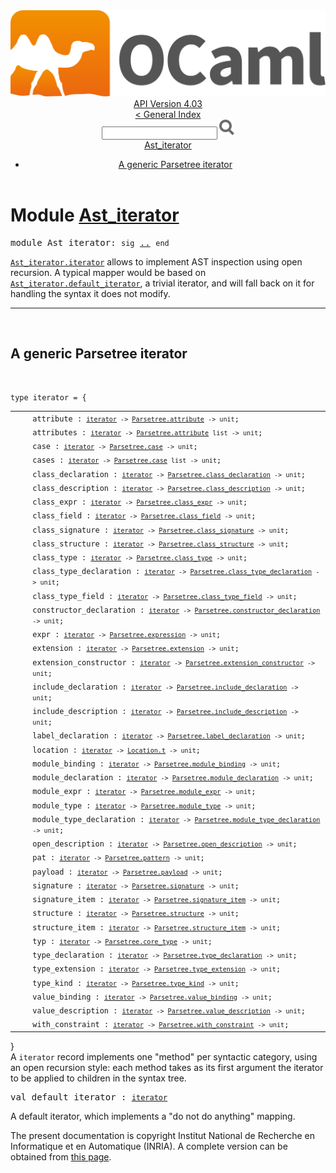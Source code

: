 <!-- ((! set title API !)) ((! set documentation !)) ((! set api !)) ((! set nobreadcrumb !)) -->
<div class="api"><header><nav class="toc brand"><a class="brand" href="https://ocaml.org/"><img src="colour-logo-gray.svg" class="svg" alt="OCaml"></a></nav><nav class="toc"><div class="toc_version"><a href="/docs" id="version-select">API Version 4.03</a></div><a href="index.html">&lt; General Index</a><div class="api_search"><input type="text" name="apisearch" id="api_search" oninput="mySearch(false);" onkeypress="this.oninput();" onclick="this.oninput();" onpaste="this.oninput();">
<img src="search_icon.svg" alt="Search" class="svg" onclick="mySearch(false)"></div>
<div id="search_results"></div><div class="toc_title"><a href="#top">Ast_iterator</a></div><ul><li><a href="#2_AgenericParsetreeiterator">A generic Parsetree iterator</a></li></ul></nav></header>

<h1>Module <a href="type_Ast_iterator.html">Ast_iterator</a></h1>

<pre><span class="keyword">module</span> Ast_iterator: <code class="code"><span class="keyword">sig</span></code> <a href="Ast_iterator.html">..</a> <code class="code"><span class="keyword">end</span></code></pre><div class="info module top">
<a href="Ast_iterator.html#TYPEiterator"><code class="code"><span class="constructor">Ast_iterator</span>.iterator</code></a> allows to implement AST inspection using open recursion.  A
    typical mapper would be based on <a href="Ast_iterator.html#VALdefault_iterator"><code class="code"><span class="constructor">Ast_iterator</span>.default_iterator</code></a>, a trivial iterator,
    and will fall back on it for handling the syntax it does not modify.<br>
</div>
<hr width="100%">
<br>
<h2 id="2_AgenericParsetreeiterator">A generic Parsetree iterator</h2><br>

<pre><code><span id="TYPEiterator"><span class="keyword">type</span> <code class="type"></code>iterator</span> = {</code></pre><table class="typetable">
<tbody><tr>
<td align="left" valign="top">
<code>&nbsp;&nbsp;</code></td>
<td align="left" valign="top">
<code><span id="TYPEELTiterator.attribute">attribute</span>&nbsp;: <code class="type"><a href="Ast_iterator.html#TYPEiterator">iterator</a> -&gt; <a href="Parsetree.html#TYPEattribute">Parsetree.attribute</a> -&gt; unit</code>;</code></td>

</tr>
<tr>
<td align="left" valign="top">
<code>&nbsp;&nbsp;</code></td>
<td align="left" valign="top">
<code><span id="TYPEELTiterator.attributes">attributes</span>&nbsp;: <code class="type"><a href="Ast_iterator.html#TYPEiterator">iterator</a> -&gt; <a href="Parsetree.html#TYPEattribute">Parsetree.attribute</a> list -&gt; unit</code>;</code></td>

</tr>
<tr>
<td align="left" valign="top">
<code>&nbsp;&nbsp;</code></td>
<td align="left" valign="top">
<code><span id="TYPEELTiterator.case">case</span>&nbsp;: <code class="type"><a href="Ast_iterator.html#TYPEiterator">iterator</a> -&gt; <a href="Parsetree.html#TYPEcase">Parsetree.case</a> -&gt; unit</code>;</code></td>

</tr>
<tr>
<td align="left" valign="top">
<code>&nbsp;&nbsp;</code></td>
<td align="left" valign="top">
<code><span id="TYPEELTiterator.cases">cases</span>&nbsp;: <code class="type"><a href="Ast_iterator.html#TYPEiterator">iterator</a> -&gt; <a href="Parsetree.html#TYPEcase">Parsetree.case</a> list -&gt; unit</code>;</code></td>

</tr>
<tr>
<td align="left" valign="top">
<code>&nbsp;&nbsp;</code></td>
<td align="left" valign="top">
<code><span id="TYPEELTiterator.class_declaration">class_declaration</span>&nbsp;: <code class="type"><a href="Ast_iterator.html#TYPEiterator">iterator</a> -&gt; <a href="Parsetree.html#TYPEclass_declaration">Parsetree.class_declaration</a> -&gt; unit</code>;</code></td>

</tr>
<tr>
<td align="left" valign="top">
<code>&nbsp;&nbsp;</code></td>
<td align="left" valign="top">
<code><span id="TYPEELTiterator.class_description">class_description</span>&nbsp;: <code class="type"><a href="Ast_iterator.html#TYPEiterator">iterator</a> -&gt; <a href="Parsetree.html#TYPEclass_description">Parsetree.class_description</a> -&gt; unit</code>;</code></td>

</tr>
<tr>
<td align="left" valign="top">
<code>&nbsp;&nbsp;</code></td>
<td align="left" valign="top">
<code><span id="TYPEELTiterator.class_expr">class_expr</span>&nbsp;: <code class="type"><a href="Ast_iterator.html#TYPEiterator">iterator</a> -&gt; <a href="Parsetree.html#TYPEclass_expr">Parsetree.class_expr</a> -&gt; unit</code>;</code></td>

</tr>
<tr>
<td align="left" valign="top">
<code>&nbsp;&nbsp;</code></td>
<td align="left" valign="top">
<code><span id="TYPEELTiterator.class_field">class_field</span>&nbsp;: <code class="type"><a href="Ast_iterator.html#TYPEiterator">iterator</a> -&gt; <a href="Parsetree.html#TYPEclass_field">Parsetree.class_field</a> -&gt; unit</code>;</code></td>

</tr>
<tr>
<td align="left" valign="top">
<code>&nbsp;&nbsp;</code></td>
<td align="left" valign="top">
<code><span id="TYPEELTiterator.class_signature">class_signature</span>&nbsp;: <code class="type"><a href="Ast_iterator.html#TYPEiterator">iterator</a> -&gt; <a href="Parsetree.html#TYPEclass_signature">Parsetree.class_signature</a> -&gt; unit</code>;</code></td>

</tr>
<tr>
<td align="left" valign="top">
<code>&nbsp;&nbsp;</code></td>
<td align="left" valign="top">
<code><span id="TYPEELTiterator.class_structure">class_structure</span>&nbsp;: <code class="type"><a href="Ast_iterator.html#TYPEiterator">iterator</a> -&gt; <a href="Parsetree.html#TYPEclass_structure">Parsetree.class_structure</a> -&gt; unit</code>;</code></td>

</tr>
<tr>
<td align="left" valign="top">
<code>&nbsp;&nbsp;</code></td>
<td align="left" valign="top">
<code><span id="TYPEELTiterator.class_type">class_type</span>&nbsp;: <code class="type"><a href="Ast_iterator.html#TYPEiterator">iterator</a> -&gt; <a href="Parsetree.html#TYPEclass_type">Parsetree.class_type</a> -&gt; unit</code>;</code></td>

</tr>
<tr>
<td align="left" valign="top">
<code>&nbsp;&nbsp;</code></td>
<td align="left" valign="top">
<code><span id="TYPEELTiterator.class_type_declaration">class_type_declaration</span>&nbsp;: <code class="type"><a href="Ast_iterator.html#TYPEiterator">iterator</a> -&gt; <a href="Parsetree.html#TYPEclass_type_declaration">Parsetree.class_type_declaration</a> -&gt; unit</code>;</code></td>

</tr>
<tr>
<td align="left" valign="top">
<code>&nbsp;&nbsp;</code></td>
<td align="left" valign="top">
<code><span id="TYPEELTiterator.class_type_field">class_type_field</span>&nbsp;: <code class="type"><a href="Ast_iterator.html#TYPEiterator">iterator</a> -&gt; <a href="Parsetree.html#TYPEclass_type_field">Parsetree.class_type_field</a> -&gt; unit</code>;</code></td>

</tr>
<tr>
<td align="left" valign="top">
<code>&nbsp;&nbsp;</code></td>
<td align="left" valign="top">
<code><span id="TYPEELTiterator.constructor_declaration">constructor_declaration</span>&nbsp;: <code class="type"><a href="Ast_iterator.html#TYPEiterator">iterator</a> -&gt; <a href="Parsetree.html#TYPEconstructor_declaration">Parsetree.constructor_declaration</a> -&gt; unit</code>;</code></td>

</tr>
<tr>
<td align="left" valign="top">
<code>&nbsp;&nbsp;</code></td>
<td align="left" valign="top">
<code><span id="TYPEELTiterator.expr">expr</span>&nbsp;: <code class="type"><a href="Ast_iterator.html#TYPEiterator">iterator</a> -&gt; <a href="Parsetree.html#TYPEexpression">Parsetree.expression</a> -&gt; unit</code>;</code></td>

</tr>
<tr>
<td align="left" valign="top">
<code>&nbsp;&nbsp;</code></td>
<td align="left" valign="top">
<code><span id="TYPEELTiterator.extension">extension</span>&nbsp;: <code class="type"><a href="Ast_iterator.html#TYPEiterator">iterator</a> -&gt; <a href="Parsetree.html#TYPEextension">Parsetree.extension</a> -&gt; unit</code>;</code></td>

</tr>
<tr>
<td align="left" valign="top">
<code>&nbsp;&nbsp;</code></td>
<td align="left" valign="top">
<code><span id="TYPEELTiterator.extension_constructor">extension_constructor</span>&nbsp;: <code class="type"><a href="Ast_iterator.html#TYPEiterator">iterator</a> -&gt; <a href="Parsetree.html#TYPEextension_constructor">Parsetree.extension_constructor</a> -&gt; unit</code>;</code></td>

</tr>
<tr>
<td align="left" valign="top">
<code>&nbsp;&nbsp;</code></td>
<td align="left" valign="top">
<code><span id="TYPEELTiterator.include_declaration">include_declaration</span>&nbsp;: <code class="type"><a href="Ast_iterator.html#TYPEiterator">iterator</a> -&gt; <a href="Parsetree.html#TYPEinclude_declaration">Parsetree.include_declaration</a> -&gt; unit</code>;</code></td>

</tr>
<tr>
<td align="left" valign="top">
<code>&nbsp;&nbsp;</code></td>
<td align="left" valign="top">
<code><span id="TYPEELTiterator.include_description">include_description</span>&nbsp;: <code class="type"><a href="Ast_iterator.html#TYPEiterator">iterator</a> -&gt; <a href="Parsetree.html#TYPEinclude_description">Parsetree.include_description</a> -&gt; unit</code>;</code></td>

</tr>
<tr>
<td align="left" valign="top">
<code>&nbsp;&nbsp;</code></td>
<td align="left" valign="top">
<code><span id="TYPEELTiterator.label_declaration">label_declaration</span>&nbsp;: <code class="type"><a href="Ast_iterator.html#TYPEiterator">iterator</a> -&gt; <a href="Parsetree.html#TYPElabel_declaration">Parsetree.label_declaration</a> -&gt; unit</code>;</code></td>

</tr>
<tr>
<td align="left" valign="top">
<code>&nbsp;&nbsp;</code></td>
<td align="left" valign="top">
<code><span id="TYPEELTiterator.location">location</span>&nbsp;: <code class="type"><a href="Ast_iterator.html#TYPEiterator">iterator</a> -&gt; <a href="Location.html#TYPEt">Location.t</a> -&gt; unit</code>;</code></td>

</tr>
<tr>
<td align="left" valign="top">
<code>&nbsp;&nbsp;</code></td>
<td align="left" valign="top">
<code><span id="TYPEELTiterator.module_binding">module_binding</span>&nbsp;: <code class="type"><a href="Ast_iterator.html#TYPEiterator">iterator</a> -&gt; <a href="Parsetree.html#TYPEmodule_binding">Parsetree.module_binding</a> -&gt; unit</code>;</code></td>

</tr>
<tr>
<td align="left" valign="top">
<code>&nbsp;&nbsp;</code></td>
<td align="left" valign="top">
<code><span id="TYPEELTiterator.module_declaration">module_declaration</span>&nbsp;: <code class="type"><a href="Ast_iterator.html#TYPEiterator">iterator</a> -&gt; <a href="Parsetree.html#TYPEmodule_declaration">Parsetree.module_declaration</a> -&gt; unit</code>;</code></td>

</tr>
<tr>
<td align="left" valign="top">
<code>&nbsp;&nbsp;</code></td>
<td align="left" valign="top">
<code><span id="TYPEELTiterator.module_expr">module_expr</span>&nbsp;: <code class="type"><a href="Ast_iterator.html#TYPEiterator">iterator</a> -&gt; <a href="Parsetree.html#TYPEmodule_expr">Parsetree.module_expr</a> -&gt; unit</code>;</code></td>

</tr>
<tr>
<td align="left" valign="top">
<code>&nbsp;&nbsp;</code></td>
<td align="left" valign="top">
<code><span id="TYPEELTiterator.module_type">module_type</span>&nbsp;: <code class="type"><a href="Ast_iterator.html#TYPEiterator">iterator</a> -&gt; <a href="Parsetree.html#TYPEmodule_type">Parsetree.module_type</a> -&gt; unit</code>;</code></td>

</tr>
<tr>
<td align="left" valign="top">
<code>&nbsp;&nbsp;</code></td>
<td align="left" valign="top">
<code><span id="TYPEELTiterator.module_type_declaration">module_type_declaration</span>&nbsp;: <code class="type"><a href="Ast_iterator.html#TYPEiterator">iterator</a> -&gt; <a href="Parsetree.html#TYPEmodule_type_declaration">Parsetree.module_type_declaration</a> -&gt; unit</code>;</code></td>

</tr>
<tr>
<td align="left" valign="top">
<code>&nbsp;&nbsp;</code></td>
<td align="left" valign="top">
<code><span id="TYPEELTiterator.open_description">open_description</span>&nbsp;: <code class="type"><a href="Ast_iterator.html#TYPEiterator">iterator</a> -&gt; <a href="Parsetree.html#TYPEopen_description">Parsetree.open_description</a> -&gt; unit</code>;</code></td>

</tr>
<tr>
<td align="left" valign="top">
<code>&nbsp;&nbsp;</code></td>
<td align="left" valign="top">
<code><span id="TYPEELTiterator.pat">pat</span>&nbsp;: <code class="type"><a href="Ast_iterator.html#TYPEiterator">iterator</a> -&gt; <a href="Parsetree.html#TYPEpattern">Parsetree.pattern</a> -&gt; unit</code>;</code></td>

</tr>
<tr>
<td align="left" valign="top">
<code>&nbsp;&nbsp;</code></td>
<td align="left" valign="top">
<code><span id="TYPEELTiterator.payload">payload</span>&nbsp;: <code class="type"><a href="Ast_iterator.html#TYPEiterator">iterator</a> -&gt; <a href="Parsetree.html#TYPEpayload">Parsetree.payload</a> -&gt; unit</code>;</code></td>

</tr>
<tr>
<td align="left" valign="top">
<code>&nbsp;&nbsp;</code></td>
<td align="left" valign="top">
<code><span id="TYPEELTiterator.signature">signature</span>&nbsp;: <code class="type"><a href="Ast_iterator.html#TYPEiterator">iterator</a> -&gt; <a href="Parsetree.html#TYPEsignature">Parsetree.signature</a> -&gt; unit</code>;</code></td>

</tr>
<tr>
<td align="left" valign="top">
<code>&nbsp;&nbsp;</code></td>
<td align="left" valign="top">
<code><span id="TYPEELTiterator.signature_item">signature_item</span>&nbsp;: <code class="type"><a href="Ast_iterator.html#TYPEiterator">iterator</a> -&gt; <a href="Parsetree.html#TYPEsignature_item">Parsetree.signature_item</a> -&gt; unit</code>;</code></td>

</tr>
<tr>
<td align="left" valign="top">
<code>&nbsp;&nbsp;</code></td>
<td align="left" valign="top">
<code><span id="TYPEELTiterator.structure">structure</span>&nbsp;: <code class="type"><a href="Ast_iterator.html#TYPEiterator">iterator</a> -&gt; <a href="Parsetree.html#TYPEstructure">Parsetree.structure</a> -&gt; unit</code>;</code></td>

</tr>
<tr>
<td align="left" valign="top">
<code>&nbsp;&nbsp;</code></td>
<td align="left" valign="top">
<code><span id="TYPEELTiterator.structure_item">structure_item</span>&nbsp;: <code class="type"><a href="Ast_iterator.html#TYPEiterator">iterator</a> -&gt; <a href="Parsetree.html#TYPEstructure_item">Parsetree.structure_item</a> -&gt; unit</code>;</code></td>

</tr>
<tr>
<td align="left" valign="top">
<code>&nbsp;&nbsp;</code></td>
<td align="left" valign="top">
<code><span id="TYPEELTiterator.typ">typ</span>&nbsp;: <code class="type"><a href="Ast_iterator.html#TYPEiterator">iterator</a> -&gt; <a href="Parsetree.html#TYPEcore_type">Parsetree.core_type</a> -&gt; unit</code>;</code></td>

</tr>
<tr>
<td align="left" valign="top">
<code>&nbsp;&nbsp;</code></td>
<td align="left" valign="top">
<code><span id="TYPEELTiterator.type_declaration">type_declaration</span>&nbsp;: <code class="type"><a href="Ast_iterator.html#TYPEiterator">iterator</a> -&gt; <a href="Parsetree.html#TYPEtype_declaration">Parsetree.type_declaration</a> -&gt; unit</code>;</code></td>

</tr>
<tr>
<td align="left" valign="top">
<code>&nbsp;&nbsp;</code></td>
<td align="left" valign="top">
<code><span id="TYPEELTiterator.type_extension">type_extension</span>&nbsp;: <code class="type"><a href="Ast_iterator.html#TYPEiterator">iterator</a> -&gt; <a href="Parsetree.html#TYPEtype_extension">Parsetree.type_extension</a> -&gt; unit</code>;</code></td>

</tr>
<tr>
<td align="left" valign="top">
<code>&nbsp;&nbsp;</code></td>
<td align="left" valign="top">
<code><span id="TYPEELTiterator.type_kind">type_kind</span>&nbsp;: <code class="type"><a href="Ast_iterator.html#TYPEiterator">iterator</a> -&gt; <a href="Parsetree.html#TYPEtype_kind">Parsetree.type_kind</a> -&gt; unit</code>;</code></td>

</tr>
<tr>
<td align="left" valign="top">
<code>&nbsp;&nbsp;</code></td>
<td align="left" valign="top">
<code><span id="TYPEELTiterator.value_binding">value_binding</span>&nbsp;: <code class="type"><a href="Ast_iterator.html#TYPEiterator">iterator</a> -&gt; <a href="Parsetree.html#TYPEvalue_binding">Parsetree.value_binding</a> -&gt; unit</code>;</code></td>

</tr>
<tr>
<td align="left" valign="top">
<code>&nbsp;&nbsp;</code></td>
<td align="left" valign="top">
<code><span id="TYPEELTiterator.value_description">value_description</span>&nbsp;: <code class="type"><a href="Ast_iterator.html#TYPEiterator">iterator</a> -&gt; <a href="Parsetree.html#TYPEvalue_description">Parsetree.value_description</a> -&gt; unit</code>;</code></td>

</tr>
<tr>
<td align="left" valign="top">
<code>&nbsp;&nbsp;</code></td>
<td align="left" valign="top">
<code><span id="TYPEELTiterator.with_constraint">with_constraint</span>&nbsp;: <code class="type"><a href="Ast_iterator.html#TYPEiterator">iterator</a> -&gt; <a href="Parsetree.html#TYPEwith_constraint">Parsetree.with_constraint</a> -&gt; unit</code>;</code></td>

</tr></tbody></table>
}

<div class="info ">
A <code class="code">iterator</code> record implements one "method" per syntactic category,
    using an open recursion style: each method takes as its first
    argument the iterator to be applied to children in the syntax
    tree.<br>
</div>


<pre><span id="VALdefault_iterator"><span class="keyword">val</span> default_iterator</span> : <code class="type"><a href="Ast_iterator.html#TYPEiterator">iterator</a></code></pre><div class="info ">
A default iterator, which implements a "do not do anything" mapping.<br>
</div>
<div class="copyright">The present documentation is copyright Institut National de Recherche en Informatique et en Automatique (INRIA). A complete version can be obtained from <a href="http://caml.inria.fr/pub/docs/manual-ocaml/">this page</a>.</div></div>